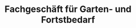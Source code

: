 ---
title: "Fachgeschäft für Garten- und Fortstbedarf"
url: /amt-neuhaus/fachgeschaeft-fuer-garten-und-fortstbedarf/
shop: Garten-Center
---